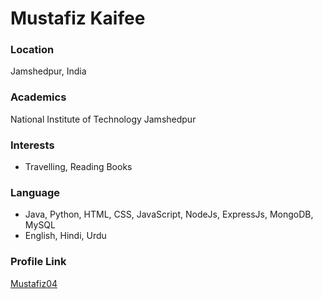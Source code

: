 # Mustafiz Kaifee
### Location

Jamshedpur, India

### Academics

National Institute of Technology Jamshedpur

### Interests

- Travelling, Reading Books

### Language

- Java, Python, HTML, CSS, JavaScript, NodeJs, ExpressJs, MongoDB, MySQL
- English, Hindi, Urdu

### Profile Link

[Mustafiz04](https://github.com/Mustafiz04)
